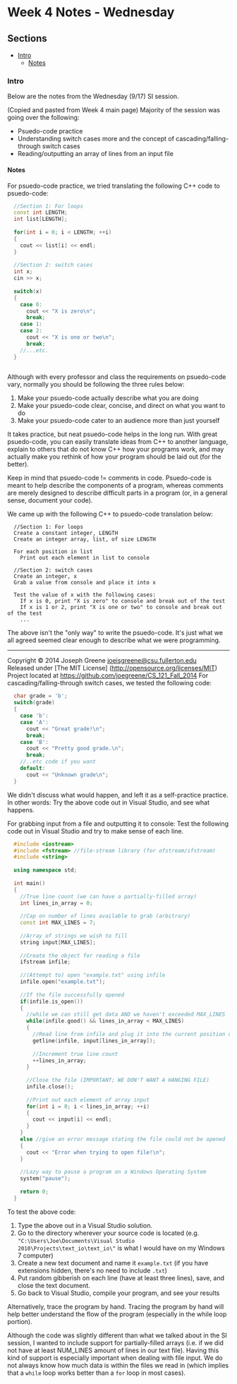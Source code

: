 # Week 4 Notes - Wednesday

## Sections
- [Intro](#intro)
  - [Notes](#notes)
  
### Intro
Below are the notes from the Wednesday (9/17) SI session.

(Copied and pasted from Week 4 main page)
Majority of the session was going over the following:
- Psuedo-code practice
- Understanding switch cases more and the concept of cascading/falling-through switch cases
- Reading/outputting an array of lines from an input file

#### Notes
For psuedo-code practice, we tried translating the following C++ code to psuedo-code:
```C++
  //Section 1: For loops
  const int LENGTH;
  int list[LENGTH];
  
  for(int i = 0; i < LENGTH; ++i)
  {
    cout << list[i] << endl;
  }
  
  //Section 2: switch cases
  int x;
  cin >> x;
  
  switch(x)
  {
    case 0:
      cout << "X is zero\n";
      break;
    case 1:
    case 2:
      cout << "X is one or two\n";
      break;
    //...etc.
  }
  
```

Although with every professor and class the requirements on psuedo-code vary, normally 
you should be following the three rules below:
1. Make your psuedo-code actually describe what you are doing
2. Make your psuedo-code clear, concise, and direct on what you want to do
3. Make your psuedo-code cater to an audience more than just yourself

It takes practice, but neat psuedo-code helps in the long run. With great psuedo-code, you can 
easily translate ideas from C++ to another language, explain to others that do not know 
C++ how your programs work, and may actually make you rethink of how your program should 
be laid out (for the better). 

Keep in mind that psuedo-code != comments in code. Psuedo-code is meant to help describe the 
components of a program, whereas comments are merely designed to describe difficult parts in a program
(or, in a general sense, document your code).

We came up with the following C++ to psuedo-code translation below:
```
  //Section 1: For loops
  Create a constant integer, LENGTH
  Create an integer array, list, of size LENGTH
  
  For each position in list
    Print out each element in list to console
    
  //Section 2: switch cases
  Create an integer, x
  Grab a value from console and place it into x
  
  Test the value of x with the following cases:
    If x is 0, print "X is zero" to console and break out of the test
    If x is 1 or 2, print "X is one or two" to console and break out of the test
    ...
```

The above isn't the "only way" to write the psuedo-code. It's just what we all agreed 
seemed clear enough to describe what we were programming.

-------------------------------------------------------------------------------

Copyright &copy; 2014 Joseph Greene <joeisgreene@csu.fullerton.edu>  
Released under [The MIT License] (http://opensource.org/licenses/MIT)  
Project located at <https://github.com/joegreene/CS_121_Fall_2014>
For cascading/falling-through switch cases, we tested the following code:
```C++
  char grade = 'b';
  switch(grade)
  {
    case 'b':
    case 'A':
      cout << "Great grade!\n";
      break;
    case 'B':
      cout << "Pretty good grade.\n";
      break;
    //..etc code if you want
    default:
      cout << "Unknown grade\n";
  }
```
We didn't discuss what would happen, and left it as a self-practice practice. In other 
words: Try the above code out in Visual Studio, and see what happens.

For grabbing input from a file and outputting it to console: Test the following code out 
in Visual Studio and try to make sense of each line.
```C++
  #include <iostream>
  #include <fstream> //file-stream library (for ofstream/ifstream)
  #include <string>
  
  using namespace std;
  
  int main()
  {
    //True line count (we can have a partially-filled array)
    int lines_in_array = 0;
    
    //Cap on number of lines available to grab (arbitrary)
    const int MAX_LINES = 7;
    
    //Array of strings we wish to fill
    string input[MAX_LINES];
    
    //Create the object for reading a file
    ifstream infile;
    
    //(Attempt to) open "example.txt" using infile
    infile.open("example.txt");
    
    //If the file successfully opened
    if(infile.is_open())
    {
      //while we can still get data AND we haven't exceeded MAX_LINES
      while(infile.good() && lines_in_array < MAX_LINES) 
      {
        //Read line from infile and plug it into the current position of input
        getline(infile, input[lines_in_array]);
        
        //Increment true line count
        ++lines_in_array;
      }
      
      //Close the file (IMPORTANT; WE DON'T WANT A HANGING FILE)
      infile.close();
      
      //Print out each element of array input
      for(int i = 0; i < lines_in_array; ++i)
      {
        cout << input[i] << endl;
      }
    }
    else //give an error message stating the file could not be opened
    {
      cout << "Error when trying to open file!\n";
    }
    
    //Lazy way to pause a program on a Windows Operating System
    system("pause");
    
    return 0;
  }
```

To test the above code: 
1. Type the above out in a Visual Studio solution. 
2. Go to the directory wherever your source code is located (e.g. `"C:\Users\Joe\Documents\Visual Studio 2010\Projects\text_io\text_io\"`
is what I would have on my Windows 7 computer)
3. Create a new text document and name it `example.txt` (if you have extensions hidden, there's no need to include `.txt`)
4. Put random gibberish on each line (have at least three lines), save, and close the text document.
5. Go back to Visual Studio, compile your program, and see your results

Alternatively, trace the program by hand. Tracing the program by hand will help better understand 
the flow of the program (especially in the while loop portion).

Although the code was slightly different than what we talked about in the SI session, I wanted 
to include support for partially-filled arrays (i.e. if we did not have at least NUM_LINES amount 
of lines in our text file). Having this kind of support is especially important when dealing with 
file input. We do not always know how much data is within the files we read in (which implies that 
a `while` loop works better than a `for` loop in most cases).